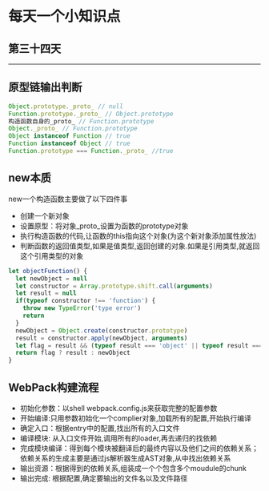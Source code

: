 # 每天一个小知识点
## 第三十四天 
---

## 原型链输出判断
```js
Object.prototype._proto_ // null
Function.prototype._proto_ // Object.prototype
构造函数自身的_proto_ // Function.prototype
Object._proto_ // Function.prototype
Object instanceof Function // true
Function instanceof Object // true
Function.prototype === Function._proto_ //true 
```
## new本质
new一个构造函数主要做了以下四件事
- 创建一个新对象
- 设置原型：将对象_proto_设置为函数的prototype对象
- 执行构造函数的代码,让函数的this指向这个对象(为这个新对象添加属性放法)
- 判断函数的返回值类型,如果是值类型,返回创建的对象.如果是引用类型,就返回这个引用类型的对象
```js
let objectFunction() {
  let newObject = null
  let constructor = Array.prototype.shift.call(arguments)
  let result = null
  if(typeof constructor !== 'function') {
    throw new TypeError('type error')
    return
  }
  newObject = Object.create(constructor.prototype)
  result = constructor.apply(newObject, arguments)
  let flag = result && (typeof result === 'object' || typeof result === 'function')
  return flag ? result : newObject
}
```
## WebPack构建流程
- 初始化参数：以shell webpack.config.js来获取完整的配置参数
- 开始编译:只用参数初始化一个complier对象,加载所有的配置,开始执行编译
- 确定入口：根据entry中的配置,找出所有的入口文件
- 编译模块: 从入口文件开始,调用所有的loader,再去递归的找依赖
- 完成模块编译：得到每个模块被翻译后的最终内容以及他们之间的依赖关系；依赖关系的生成主要是通过js解析器生成AST对象,从中找出依赖关系
- 输出资源：根据得到的依赖关系,组装成一个个包含多个moudule的chunk
- 输出完成: 根据配置,确定要输出的文件名以及文件路径